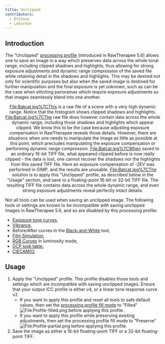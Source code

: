 ```yaml
---
title: Unclipped
contributors:
  - DrSlony
  - Lebarhon
---
```


## Introduction

The "Unclipped" [processing profile](sidecar_files_-_processing_profiles) (introduced in
RawTherapee 5.6) allows one to save an image in a way which preserves
data across the whole tonal range, including clipped shadows and
highlights, thus allowing for strong exposure adjustments and dynamic
range compression of the saved file while retaining detail in the
shadows and highlights. This may be desired not only for scientific
purposes but also when the saved image is destined for further
manipulation and the final exposure is yet unknown, such as can be the
case when stitching panoramas which require exposure adjustments so that
images seamlessly blend into one another.

<div align="center">

<File:Batcat.jpg%7CThis> is a raw file of a scene with a very high
dynamic range. Notice that the histogram shows clipped shadows and
highlights. <File:Batcat.jpg%7CThe> raw file does however contain data
across the whole dynamic range, including those shadows and highlights
which appear clipped. We know this to be the case because adjusting
exposure compensation in RawTherapee reveals those details. However,
there are situations when one needs to manipulate the image as little as
possible at this point, which precludes manipulating the exposure
compensation or performing dynamic range compression.
<File:Batcat.jpg%7CWhen> saved to an ordinary 16-bit TIFF file, what
appeared clipped before is now really clipped - the data is lost, one
cannot recover the shadows nor the highlights from this saved TIFF file.
Here an exposure compensation of -2EV was performed in GIMP, and the
results are unusable. <File:Batcat.jpg%7CThe> solution is to apply this
"Unclipped" profile, as described below in the "Usage" section, and save
to a floating-point 16-bit or 32-bit TIFF file. The resulting TIFF file
contains data across the whole dynamic range, and even strong exposure
adjustments reveal perfectly intact details.

</div>

Not all tools can be used when saving an unclipped image. The following
tools or settings are known to be incompatible with saving unclipped
images in RawTherapee 5.6, and so are disabled by this processing
profile:

- [Exposure tone curves](exposure#tone_curves),
- [Vibrance](vibrance),
- Before/After curves in the
  [Black-and-White](black-and-white) tool,
- [Film Simulation](film_simulation),
- [RGB Curves](rgb_curves) in luminosity mode,
- [DCP look table](color_management#use_dcp.27s_look_table),
- [CIECAM02](ciecam02)

## Usage

1.  Apply the "Unclipped" profile. This profile disables those tools and
    settings which are incompatible with saving unclipped images. Ensure
    that your output ICC profile is either v4, or a linear tone response
    curve v2.
    - If you want to apply this profile and reset all tools to safe
      default values, then set the [processing profile fill mode](sidecar_files_-_processing_profiles#partial_processing_profiles_and_fill_modes)
      to "Filled"
      ![<File:Profile-filled.png>](/images/Profile-filled.png "File:Profile-filled.png")
      before applying this profile.
    - If you want to apply this profile while preserving existing
      adjustments, then set the processing profile fill mode to
      "Preserve"
      ![<File:Profile-partial.png>](/images/Profile-partial.png "File:Profile-partial.png")
      before applying this profile.
2.  Save the image as either a 16-bit floating-point TIFF or a 32-bit
    floating-point TIFF.

